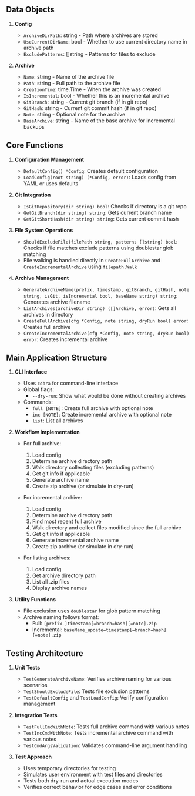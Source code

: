 ## Data Objects

1. **Config**
   - `ArchiveDirPath`: string - Path where archives are stored
   - `UseCurrentDirName`: bool - Whether to use current directory name in archive path
   - `ExcludePatterns`: []string - Patterns for files to exclude

2. **Archive**
   - `Name`: string - Name of the archive file
   - `Path`: string - Full path to the archive file
   - `CreationTime`: time.Time - When the archive was created
   - `IsIncremental`: bool - Whether this is an incremental archive
   - `GitBranch`: string - Current git branch (if in git repo)
   - `GitHash`: string - Current git commit hash (if in git repo)
   - `Note`: string - Optional note for the archive
   - `BaseArchive`: string - Name of the base archive for incremental backups

## Core Functions

1. **Configuration Management**
   - `DefaultConfig() *Config`: Creates default configuration
   - `LoadConfig(root string) (*Config, error)`: Loads config from YAML or uses defaults

2. **Git Integration**
   - `IsGitRepository(dir string) bool`: Checks if directory is a git repo
   - `GetGitBranch(dir string) string`: Gets current branch name
   - `GetGitShortHash(dir string) string`: Gets current commit hash

3. **File System Operations**
   - `ShouldExcludeFile(filePath string, patterns []string) bool`: Checks if file matches exclude patterns using doublestar glob matching
   - File walking is handled directly in `CreateFullArchive` and `CreateIncrementalArchive` using `filepath.Walk`

4. **Archive Management**
   - `GenerateArchiveName(prefix, timestamp, gitBranch, gitHash, note string, isGit, isIncremental bool, baseName string) string`: Generates archive filename
   - `ListArchives(archiveDir string) ([]Archive, error)`: Gets all archives in directory
   - `CreateFullArchive(cfg *Config, note string, dryRun bool) error`: Creates full archive
   - `CreateIncrementalArchive(cfg *Config, note string, dryRun bool) error`: Creates incremental archive

## Main Application Structure

1. **CLI Interface**
   - Uses `cobra` for command-line interface
   - Global flags:
     - `--dry-run`: Show what would be done without creating archives
   - Commands:
     - `full [NOTE]`: Create full archive with optional note
     - `inc [NOTE]`: Create incremental archive with optional note
     - `list`: List all archives

2. **Workflow Implementation**
   - For full archive:
     1. Load config
     2. Determine archive directory path
     3. Walk directory collecting files (excluding patterns)
     4. Get git info if applicable
     5. Generate archive name
     6. Create zip archive (or simulate in dry-run)

   - For incremental archive:
     1. Load config
     2. Determine archive directory path
     3. Find most recent full archive
     4. Walk directory and collect files modified since the full archive
     5. Get git info if applicable
     6. Generate incremental archive name
     7. Create zip archive (or simulate in dry-run)

   - For listing archives:
     1. Load config
     2. Get archive directory path
     3. List all .zip files
     4. Display archive names

3. **Utility Functions**
   - File exclusion uses `doublestar` for glob pattern matching
   - Archive naming follows format:
     - Full: `[prefix-]timestamp[=branch=hash][=note].zip`
     - Incremental: `baseName_update=timestamp[=branch=hash][=note].zip`

## Testing Architecture

1. **Unit Tests**
   - `TestGenerateArchiveName`: Verifies archive naming for various scenarios
   - `TestShouldExcludeFile`: Tests file exclusion patterns
   - `TestDefaultConfig` and `TestLoadConfig`: Verify configuration management

2. **Integration Tests**
   - `TestFullCmdWithNote`: Tests full archive command with various notes
   - `TestIncCmdWithNote`: Tests incremental archive command with various notes
   - `TestCmdArgsValidation`: Validates command-line argument handling

3. **Test Approach**
   - Uses temporary directories for testing
   - Simulates user environment with test files and directories
   - Tests both dry-run and actual execution modes
   - Verifies correct behavior for edge cases and error conditions
